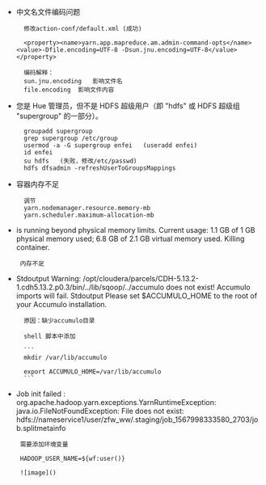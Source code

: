 <!--
 * @Author: wjn
 * @Date: 2020-09-06 07:21:18
 * @LastEditors: wjn
 * @LastEditTime: 2020-09-06 07:23:54
-->


* 中文名文件编码问题 

        修改action-conf/default.xml (成功)
        
        <property><name>yarn.app.mapreduce.am.admin-command-opts</name><value>-Dfile.encoding=UTF-8 -Dsun.jnu.encoding=UTF-8</value></property>
        
        编码解释：
        sun.jnu.encoding   影响文件名
        file.encoding  影响文件内容


* 您是 Hue 管理员，但不是 HDFS 超级用户（即 "hdfs" 或 HDFS 超级组 "supergroup" 的一部分）。


        groupadd supergroup
        grep supergroup /etc/group
        usermod -a -G supergroup enfei   (useradd enfei)
        id enfei
        su hdfs   (失败，修改/etc/passwd)
        hdfs dfsadmin -refreshUserToGroupsMappings


* 容器内存不足

        调节
        yarn.nodemanager.resource.memory-mb
        yarn.scheduler.maximum-allocation-mb

 * is running beyond physical memory limits. Current usage: 1.1 GB of 1 GB physical memory used; 6.8 GB of 2.1 GB virtual memory used. Killing container.

        内存不足

* Stdoutput Warning: /opt/cloudera/parcels/CDH-5.13.2-1.cdh5.13.2.p0.3/bin/../lib/sqoop/../accumulo does not exist! Accumulo imports will fail.
Stdoutput Please set $ACCUMULO_HOME to the root of your Accumulo installation.

        原因：缺少accumulo目录

        shell 脚本中添加

        ```
        mkdir /var/lib/accumulo

        export ACCUMULO_HOME=/var/lib/accumulo
        ```


*  Job init failed : org.apache.hadoop.yarn.exceptions.YarnRuntimeException: java.io.FileNotFoundException: File does not exist: hdfs://nameservice1/user/zfw_ww/.staging/job_1567998333580_2703/job.splitmetainfo

        需要添加环境变量

        HADOOP_USER_NAME=${wf:user()}

        ![image]()
